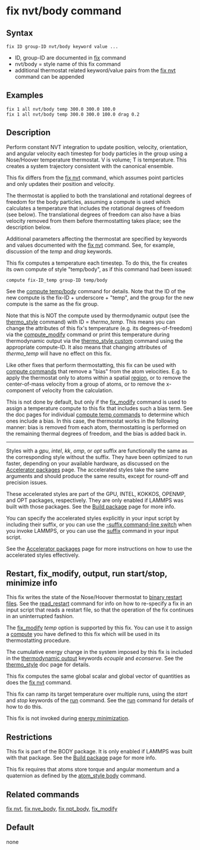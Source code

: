 # fix nvt/body command

## Syntax

    fix ID group-ID nvt/body keyword value ...

-   ID, group-ID are documented in [fix](fix) command
-   nvt/body = style name of this fix command
-   additional thermostat related keyword/value pairs from the [fix
    nvt](fix_nh) command can be appended

## Examples

``` LAMMPS
fix 1 all nvt/body temp 300.0 300.0 100.0
fix 1 all nvt/body temp 300.0 300.0 100.0 drag 0.2
```

## Description

Perform constant NVT integration to update position, velocity,
orientation, and angular velocity each timestep for body particles in
the group using a Nose/Hoover temperature thermostat. V is volume; T is
temperature. This creates a system trajectory consistent with the
canonical ensemble.

This fix differs from the [fix nvt](fix_nh) command, which assumes point
particles and only updates their position and velocity.

The thermostat is applied to both the translational and rotational
degrees of freedom for the body particles, assuming a compute is used
which calculates a temperature that includes the rotational degrees of
freedom (see below). The translational degrees of freedom can also have
a bias velocity removed from them before thermostatting takes place; see
the description below.

Additional parameters affecting the thermostat are specified by keywords
and values documented with the [fix nvt](fix_nh) command. See, for
example, discussion of the *temp* and *drag* keywords.

This fix computes a temperature each timestep. To do this, the fix
creates its own compute of style \"temp/body\", as if this command had
been issued:

``` LAMMPS
compute fix-ID_temp group-ID temp/body
```

See the [compute temp/body](compute_temp_body) command for details. Note
that the ID of the new compute is the fix-ID + underscore + \"temp\",
and the group for the new compute is the same as the fix group.

Note that this is NOT the compute used by thermodynamic output (see the
[thermo_style](thermo_style) command) with ID = *thermo_temp*. This
means you can change the attributes of this fix\'s temperature (e.g. its
degrees-of-freedom) via the [compute_modify](compute_modify) command or
print this temperature during thermodynamic output via the [thermo_style
custom](thermo_style) command using the appropriate compute-ID. It also
means that changing attributes of *thermo_temp* will have no effect on
this fix.

Like other fixes that perform thermostatting, this fix can be used with
[compute commands](compute) that remove a \"bias\" from the atom
velocities. E.g. to apply the thermostat only to atoms within a spatial
[region](region), or to remove the center-of-mass velocity from a group
of atoms, or to remove the x-component of velocity from the calculation.

This is not done by default, but only if the [fix_modify](fix_modify)
command is used to assign a temperature compute to this fix that
includes such a bias term. See the doc pages for individual [compute
temp commands](compute) to determine which ones include a bias. In this
case, the thermostat works in the following manner: bias is removed from
each atom, thermostatting is performed on the remaining thermal degrees
of freedom, and the bias is added back in.

------------------------------------------------------------------------

Styles with a *gpu*, *intel*, *kk*, *omp*, or *opt* suffix are
functionally the same as the corresponding style without the suffix.
They have been optimized to run faster, depending on your available
hardware, as discussed on the [Accelerator packages](Speed_packages)
page. The accelerated styles take the same arguments and should produce
the same results, except for round-off and precision issues.

These accelerated styles are part of the GPU, INTEL, KOKKOS, OPENMP, and
OPT packages, respectively. They are only enabled if LAMMPS was built
with those packages. See the [Build package](Build_package) page for
more info.

You can specify the accelerated styles explicitly in your input script
by including their suffix, or you can use the [-suffix command-line
switch](Run_options) when you invoke LAMMPS, or you can use the
[suffix](suffix) command in your input script.

See the [Accelerator packages](Speed_packages) page for more
instructions on how to use the accelerated styles effectively.

## Restart, fix_modify, output, run start/stop, minimize info

This fix writes the state of the Nose/Hoover thermostat to [binary
restart files](restart). See the [read_restart](read_restart) command
for info on how to re-specify a fix in an input script that reads a
restart file, so that the operation of the fix continues in an
uninterrupted fashion.

The [fix_modify](fix_modify) *temp* option is supported by this fix. You
can use it to assign a [compute](compute) you have defined to this fix
which will be used in its thermostatting procedure.

The cumulative energy change in the system imposed by this fix is
included in the [thermodynamic output](thermo_style) keywords *ecouple*
and *econserve*. See the [thermo_style](thermo_style) doc page for
details.

This fix computes the same global scalar and global vector of quantities
as does the [fix nvt](fix_nh) command.

This fix can ramp its target temperature over multiple runs, using the
*start* and *stop* keywords of the [run](run) command. See the
[run](run) command for details of how to do this.

This fix is not invoked during [energy minimization](minimize).

## Restrictions

This fix is part of the BODY package. It is only enabled if LAMMPS was
built with that package. See the [Build package](Build_package) page for
more info.

This fix requires that atoms store torque and angular momentum and a
quaternion as defined by the [atom_style body](atom_style) command.

## Related commands

[fix nvt](fix_nh), [fix nve_body](fix_nve_body), [fix
npt_body](fix_npt_body), [fix_modify](fix_modify)

## Default

none

